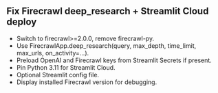 ## Fix Firecrawl deep_research + Streamlit Cloud deploy

- Switch to firecrawl>=2.0.0, remove firecrawl-py.
- Use FirecrawlApp.deep_research(query, max_depth, time_limit, max_urls, on_activity=...).
- Preload OpenAI and Firecrawl keys from Streamlit Secrets if present.
- Pin Python 3.11 for Streamlit Cloud.
- Optional Streamlit config file.
- Display installed Firecrawl version for debugging.
